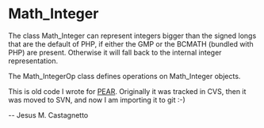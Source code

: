 Math_Integer
============

The class Math_Integer can represent integers bigger than the
signed longs that are the default of PHP, if either the GMP or
the BCMATH (bundled with PHP) are present. Otherwise it will fall
back to the internal integer representation.

The Math_IntegerOp class defines operations on Math_Integer objects.

This is old code I wrote for [PEAR](http://pear.php.net). 
Originally it was tracked in CVS, then it was moved to SVN, 
and now I am importing it to git :-)

-- Jesus M. Castagnetto
